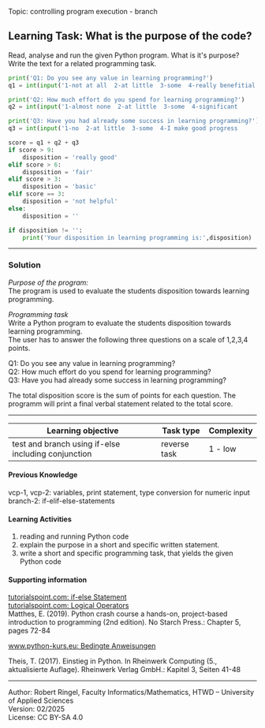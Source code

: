Topic: controlling program execution - branch  

## Learning Task: What is the purpose of the code?

Read, analyse and run the given Python program. What is it's purpose?  
Write the text for a related programming task.

``` python
print('Q1: Do you see any value in learning programming?')
q1 = int(input('1-not at all  2-at little  3-some  4-really benefitial  :'))

print('Q2: How much effort do you spend for learning programming?')
q2 = int(input('1-almost none  2-at little  3-some  4-significant       :'))

print('Q3: Have you had already some success in learning programming?')
q3 = int(input('1-no  2-at little  3-some  4-I make good progress       :'))

score = q1 + q2 + q3
if score > 9:
	disposition = 'really good'
elif score > 6:
	disposition = 'fair'
elif score > 3:
	disposition = 'basic'
elif score == 3:
	disposition = 'not helpful'
else:
	disposition = ''

if disposition != '':
	print('Your disposition in learning programming is:',disposition)
```

---------------------------------------

### Solution

*Purpose of the program:*  
The program is used to evaluate the students disposition towards learning programming.

*Programming task*  
Write a Python program to evaluate the students disposition towards learning programming.  
The user has to answer the following three questions on a scale of 1,2,3,4 points. 

Q1: Do you see any value in learning programming?  
Q2: How much effort do you spend for learning programming?  
Q3: Have you had already some success in learning programming?  

The total disposition score is the sum of points for each question. The programm will print a final verbal statement related to the total score.

---------------------------------------

| **Learning objective**                         | **Task type**   | **Complexity** |
| ---------------------------------------------- | --------------- | -------------- |
| test and branch using if-else including conjunction | reverse task | 1 - low      |  

#### Previous Knowledge

vcp-1, vcp-2: variables, print statement, type conversion for numeric input  
branch-2: if-elif-else-statements  

#### Learning Activities

1) reading and running Python code
2) explain the purpose in a short and specific written statement.
3) write a short and specific programming task, that yields the given Python code

#### Supporting information

[tutorialspoint.com: if-else Statement](https://www.tutorialspoint.com/python/python_if_else.htm)  
[tutorialspoint.com: Logical Operators](https://www.tutorialspoint.com/python/python_logical_operators.htm)  
Matthes, E. (2019). Python crash course a hands-on, project-based introduction to programming (2nd edition). No Starch Press.: Chapter 5, pages 72-84  

[www.python-kurs.eu: Bedingte Anweisungen](https://python-kurs.eu/python3_bedingte_anweisungen.php)

Theis, T. (2017). Einstieg in Python. In Rheinwerk Computing (5., aktualisierte Auflage). Rheinwerk Verlag GmbH.: Kapitel 3, Seiten 41-48

---------------------------------------

Author: Robert Ringel, Faculty Informatics/Mathematics, HTWD – University of Applied Sciences  
Version: 02/2025  
License: CC BY-SA 4.0
